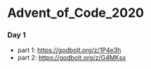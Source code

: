 # Advent_of_Code_2020

### Day 1
* part 1: https://godbolt.org/z/1P4e3h
* part 2: https://godbolt.org/z/G4MKsx
